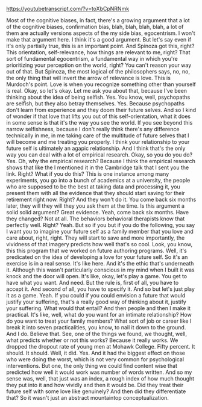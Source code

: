 https://youtubetranscript.com/?v=toXbCpNRNmk

 Most of the cognitive biases, in fact, there's a growing argument that a lot of the cognitive biases, confirmation bias, blah, blah, blah, blah, a lot of them are actually versions aspects of the my side bias, egocentrism. I won't make that argument here. I think it's a good argument. But let's say even if it's only partially true, this is an important point. And Spinoza got this, right? This orientation, self-relevance, how things are relevant to me, right? That sort of fundamental egocentrism, a fundamental way in which you're prioritizing your perception on the world, right? You can't reason your way out of that. But Spinoza, the most logical of the philosophers says, no, no, the only thing that will invert the arrow of relevance is love. This is Murdoch's point. Love is when you recognize something other than yourself is real. Okay, so let's okay. Let me ask you about that, because I've been thinking about the idea of being selfish. Yes. You know, well, psychopaths are selfish, but they also betray themselves. Yes. Because psychopaths don't learn from experience and they doom their future selves. And so I kind of wonder if that love that lifts you out of this self-orientation, what it does in some sense is that it's the way you see the world. If you see beyond this narrow selfishness, because I don't really think there's any difference technically in me, in me taking care of the multitude of future selves that I will become and me treating you properly. I think your relationship to your future self is ultimately an agapic relationship. And I think that's the only way you can deal with a lot of empirical research. Okay, so you do you do? Yes. Oh, why the empirical research? Because I think the empirical research shows that like the I mentioned it in the Cambridge talk that I sent you the link. Right? What if you do this? This is one instance among many experiments, you go into a bunch of academics at a university, the people who are supposed to be the best at taking data and processing it, you present them with all the evidence that they should start saving for their retirement right now. Right? And they won't do it. You come back six months later, they will they will they you ask them at the time. Is this argument a solid solid argument? Great evidence. Yeah, come back six months. Have they changed? Not at all. The behaviors behavioral therapists know that perfectly well. Right? Yeah. But so if you but if you do the following, you say I want you to imagine your future self as a family member that you love and care about, right, right. They will start to save and more importantly, the vividness of that imagery predicts how well that's so cool. Look, you know, this this program that we worked on future authoring programs. Well, it's predicated on the idea of developing a love for your future self. So it's an exercise is in a real sense. It's like here. And it's the ethic that's underneath it. Although this wasn't particularly conscious in my mind when I built it was knock and the door will open. It's like, okay, let's play a game. You get to have what you want. And need. But the rule is, first of all, you have to accept it. And second of all, you have to specify it. And so but let's just play it as a game. Yeah. If you could if you could envision a future that would justify your suffering, that's a really good way of thinking about it, justify your suffering. What would that entail? And then people and then I make it practical. It's like, well, what do you want for an intimate relationship? How do you want to treat your family members? What sort of job or career like I break it into seven practicalities, you know, to nail it down to the ground. And I do. Believe that. See, one of the things we found, we thought, well, what predicts whether or not this works? Because it really works. We dropped the dropout rate of young men at Mohawk College. Fifty percent. It should. It should. Well, it did. Yes. And it had the biggest effect on those who were doing the worst, which is not very common for psychological interventions. But one, the only thing we could find content wise that predicted how well it would work was number of words written. And so my sense was, well, that just was an index, a rough index of how much thought they put into it and how vividly and then it would be. Did they treat their future self with some love like genuinely? And then did they differentiate that? So it wasn't just an abstract mountaintop conceptualization.